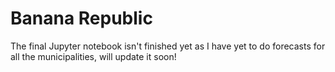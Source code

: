 # Banana Republic

The final Jupyter notebook isn't finished yet as I have yet to do forecasts for all the municipalities, will update it soon!